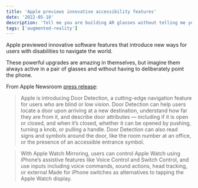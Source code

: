 ```yaml
---
title: 'Apple previews innovative accessibility features'
date: '2022-05-18'
description: 'Tell me you are building AR glasses without telling me you are building AR glasses?'
tags: ['augmented-reality']
---
```


Apple previewed innovative software features that introduce new ways for users with disabilities to navigate the world.

These powerful upgrades are amazing in themselves, but imagine them always active in a pair of glasses and without having to deliberately point the phone.

From Apple Newsroom [press release](https://www.apple.com/newsroom/2022/05/apple-previews-innovative-accessibility-features):

> Apple is introducing Door Detection, a cutting-edge navigation feature for users who are blind or low vision. Door Detection can help users locate a door upon arriving at a new destination, understand how far they are from it, and describe door attributes — including if it is open or closed, and when it’s closed, whether it can be opened by pushing, turning a knob, or pulling a handle. Door Detection can also read signs and symbols around the door, like the room number at an office, or the presence of an accessible entrance symbol.

> With Apple Watch Mirroring, users can control Apple Watch using iPhone’s assistive features like Voice Control and Switch Control, and use inputs including voice commands, sound actions, head tracking, or external Made for iPhone switches as alternatives to tapping the Apple Watch display.
